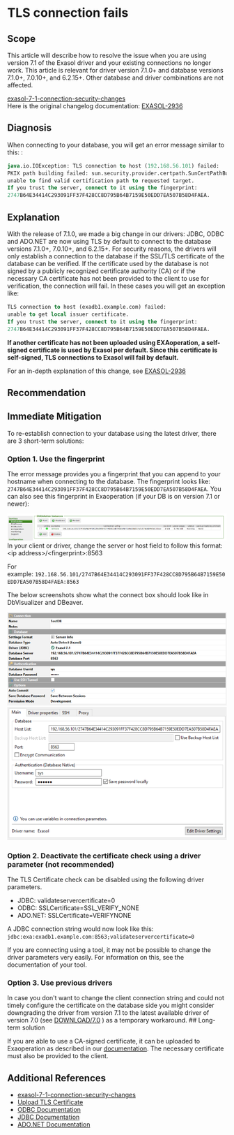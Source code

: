 # TLS connection fails 
## Scope

This article will describe how to resolve the issue when you are using version 7.1 of the Exasol driver and your existing connections no longer work. This article is relevant for driver version 7.1.0+ and database versions 7.1.0+, 7.0.10+, and 6.2.15+. Other database and driver combinations are not affected.

[exasol-7-1-connection-security-changes](https://community.exasol.com/t5/product-news/exasol-7-1-connection-security-changes/ba-p/6831)   
Here is the original changelog documentation: [EXASOL-2936](https://www.exasol.com/support/browse/EXASOL-2936 "Explanation") 

## Diagnosis

When connecting to your database, you will get an error message similar to this: : 


```sql
java.io.IOException: TLS connection to host (192.168.56.101) failed: 
PKIX path building failed: sun.security.provider.certpath.SunCertPathBuilderException: 
unable to find valid certification path to requested target. 
If you trust the server, connect to it using the fingerprint: 
2747B64E34414C293091FF37F428CC8D795B64B7159E50EDD7EA507B58D4FAEA.
```
## Explanation

With the release of 7.1.0, we made a big change in our drivers: JDBC, ODBC and ADO.NET are now using TLS by default to connect to the database versions 7.1.0+, 7.0.10+, and 6.2.15+. For security reasons, the drivers will only establish a connection to the database if the SSL/TLS certificate of the database can be verified. If the certificate used by the database is not signed by a publicly recognized certificate authority (CA) or if the necessary CA certificate has not been provided to the client to use for verification, the connection will fail. In these cases you will get an exception like:  



```sql
TLS connection to host (exadb1.example.com) failed: 
unable to get local issuer certificate. 
If you trust the server, connect to it using the fingerprint: 
2747B64E34414C293091FF37F428CC8D795B64B7159E50EDD7EA507B58D4FAEA.
```
**If another certificate has not been uploaded using EXAoperation, a self-signed certificate is used by Exasol per default. Since this certificate is self-signed, TLS connections to Exasol will fail by default.**

For an in-depth explanation of this change, see [EXASOL-2936](https://www.exasol.com/support/browse/EXASOL-2936 "Explanation") 

## Recommendation

## Immediate Mitigation

To re-establish connection to your database using the latest driver, there are 3 short-term solutions:

### **Option 1. Use the fingerprint**

The error message provides you a fingerprint that you can append to your hostname when connecting to the database. The fingerprint looks like: `2747B64E34414C293091FF37F428CC8D795B64B7159E50EDD7EA507B58D4FAEA`. You can also see this fingerprint in Exaoperation (if your DB is on version 7.1 or newer):

![](images/exaNico_0-1630057772662.png)In your client or driver, change the server or host field to follow this format: &lt;ip address&gt;/&lt;fingerprint&gt;:8563

For example: `192.168.56.101/2747B64E34414C293091FF37F428CC8D795B64B7159E50EDD7EA507B58D4FAEA:8563`

The below screenshots show what the connect box should look like in DbVisualizer and DBeaver. 

![](images/exaNico_1-1630058020013.png)![](images/exaNico_2-1630058092668.png)
 
###  **Option 2. Deactivate the certificate check using a driver parameter (not recommended)**

The TLS Certificate check can be disabled using the following driver parameters.

* JDBC: validateservercertificate=0
* ODBC: SSLCertificate=SSL_VERIFY_NONE
* ADO.NET: SSLCertificate=VERIFYNONE

A JDBC connection string would now look like this: `jdbc:exa:exadb1.example.com:8563;validateservercertificate=0`

If you are connecting using a tool, it may not be possible to change the driver parameters very easily. For information on this, see the documentation of your tool. 

### **Option 3. Use previous drivers**

 In case you don't want to change the client connection string and could not timely configure the certificate on the database side you might consider downgrading the driver from version 7.1 to the latest available driver of version 7.0 (see [DOWNLOAD/7.0](https://www.exasol.com/portal/display/DOWNLOAD/7.0) ) as a temporary workaround. ## Long-term solution

If you are able to use a CA-signed certificate, it can be uploaded to Exaoperation as described in our [documentation](https://docs.exasol.com/administration/on-premise/access_management/tls_certificate.htm). The necessary certificate must also be provided to the client. 

## Additional References

* [exasol-7-1-connection-security-changes](https://community.exasol.com/t5/product-news/exasol-7-1-connection-security-changes/ba-p/6831)
* [Upload TLS Certificate](https://docs.exasol.com/administration/on-premise/access_management/tls_certificate.htm)
* [ODBC Documentation](https://docs.exasol.com/connect_exasol/drivers/odbc/using_odbc.htm)
* [JDBC Documentation](https://docs.exasol.com/connect_exasol/drivers/jdbc.htm)
* [ADO.NET Documentation](https://docs.exasol.com/connect_exasol/drivers/ado_net.htm)
